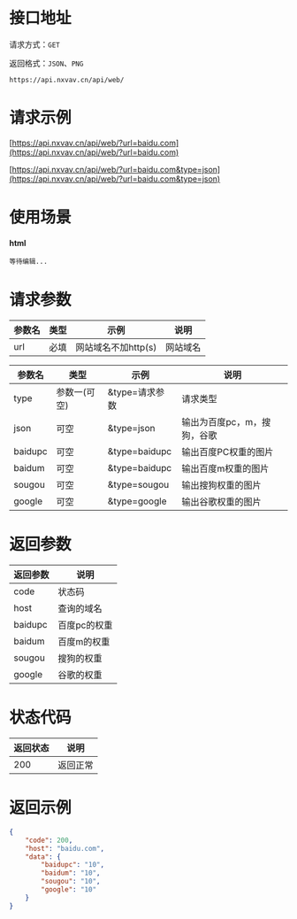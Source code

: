 # 接口地址

请求方式：`GET`

返回格式：`JSON`、`PNG`

```API
https://api.nxvav.cn/api/web/
```

# 请求示例

[https://api.nxvav.cn/api/web/?url=baidu.com](https://api.nxvav.cn/api/web/?url=baidu.com)

[https://api.nxvav.cn/api/web/?url=baidu.com&type=json](https://api.nxvav.cn/api/web/?url=baidu.com&type=json)

# 使用场景

<!-- tabs:start -->

#### **html**

```html
等待编辑...
```

<!-- tabs:end -->

# 请求参数

| 参数名 | 类型 | 示例 | 说明 |
| ------ | ----- | ---- | --- |
| url | 必填 | 网站域名不加http(s) | 网站域名 |

| 参数名 | 类型 | 示例 | 说明 |
| ------ | ----- | ---- | --- |
| type | 参数一(可空) | &type=请求参数 | 请求类型 |
| json | 可空 | &type=json | 输出为百度pc，m，搜狗，谷歌 |
| baidupc | 可空 | &type=baidupc | 输出百度PC权重的图片 |
| baidum | 可空 | &type=baidupc | 输出百度m权重的图片 |
| sougou | 可空 | &type=sougou | 输出搜狗权重的图片 |
| google | 可空 | &type=google | 输出谷歌权重的图片 |

# 返回参数

| 返回参数 | 说明 |
| ------ | ---- |
| code | 状态码 |
| host | 查询的域名 |
| baidupc | 百度pc的权重 |
| baidum | 百度m的权重 |
| sougou | 搜狗的权重 |
| google | 谷歌的权重 |

# 状态代码

| 返回状态 | 说明 |
| ------- | ---- |
| 200 | 返回正常 |

# 返回示例

```json
{
    "code": 200,
    "host": "baidu.com",
    "data": {
        "baidupc": "10",
        "baidum": "10",
        "sougou": "10",
        "google": "10"
    }
}
```
